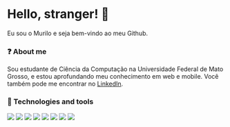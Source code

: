 # Hello, stranger! :wave:

Eu sou o Murilo e seja bem-vindo ao meu Github. 

### :question: About me
Sou estudante de Ciência da Computação na Universidade Federal de Mato Grosso, e estou aprofundando meu conhecimento em web e mobile. Você também pode me encontrar no <a href="https://www.linkedin.com/in/murilo-noboru-hira%C3%A7aka-kawanami-70a20b199/">LinkedIn</a>.

### :wrench: Technologies and tools
![](https://img.shields.io/badge/Code-C-informational?style=flat&logo=C&logoColor=white&color=blueviolet)
![](https://img.shields.io/badge/Code-Javascript-informational?style=flat&logo=JavaScript&logoColor=white&color=blueviolet)
![](https://img.shields.io/badge/Code-Node-informational?style=flat&logo=Node.js&logoColor=white&color=blueviolet)
![](https://img.shields.io/badge/Code-HTML-informational?style=flat&logo=HTML5&logoColor=white&color=blueviolet)
![](https://img.shields.io/badge/Framework-ReactJS-informational?style=flat&logo=React&logoColor=white&color=blueviolet)
![](https://img.shields.io/badge/Framework-React%20Native-informational?style=flat&logo=React&logoColor=white&color=blueviolet)
![](https://img.shields.io/badge/Style-CSS-informational?style=flat&logo=CSS3&logoColor=white&color=blueviolet)
![](https://img.shields.io/badge/Tool-Visual%20Studio%20Code-informational?style=flat&logo=Visual%20Studio%20Code&logoColor=white&color=blueviolet)

<!--
**nbrkwnm/nbrkwnm** is a ✨ _special_ ✨ repository because its `README.md` (this file) appears on your GitHub profile.

Here are some ideas to get you started:

- 🔭 I’m currently working on ...
- 🌱 I’m currently learning ...
- 👯 I’m looking to collaborate on ...
- 🤔 I’m looking for help with ...
- 💬 Ask me about ...
- 📫 How to reach me: ...
- 😄 Pronouns: ...
- ⚡ Fun fact: ...
-->
